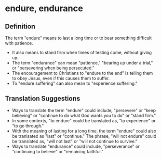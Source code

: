 # endure, endurance

## Definition

The term "endure" means to last a long time or to bear something difficult with patience.

* It also means to stand firm when times of testing come, without giving up.
* The term "endurance" can mean "patience," "bearing up under a trial," or "persevering when being persecuted."
* The encouragement to Christians to "endure to the end" is telling them to obey Jesus, even if this causes them to suffer.
* To "endure suffering" can also mean to "experience suffering."


## Translation Suggestions



* Ways to translate the term "endure" could include, "persevere" or "keep believing" or "continue to do what God wants you to do" or "stand firm."
* In some contexts, "to endure" could be translated as, "to experience" or "to go through."
* With the meaning of lasting for a long time, the term "endure" could also be tranlsated as "last" or "continue." The phrase, "will not endure" could be translated as, "will not last" or "will not continue to survive."
* Ways to translate "endurance" could include, "perseverance" or "continuing to believe" or "remaining faithful."